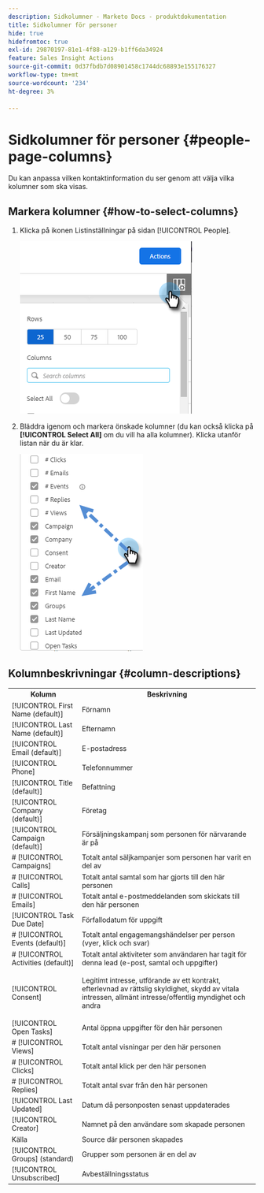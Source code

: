 ```yaml
---
description: Sidkolumner - Marketo Docs - produktdokumentation
title: Sidkolumner för personer
hide: true
hidefromtoc: true
exl-id: 29870197-81e1-4f88-a129-b1ff6da34924
feature: Sales Insight Actions
source-git-commit: 0d37fbdb7d08901458c1744dc68893e155176327
workflow-type: tm+mt
source-wordcount: '234'
ht-degree: 3%

---
```


# Sidkolumner för personer {#people-page-columns}

Du kan anpassa vilken kontaktinformation du ser genom att välja vilka kolumner som ska visas.

## Markera kolumner {#how-to-select-columns}

1. Klicka på ikonen Listinställningar på sidan [!UICONTROL People].

   ![](assets/people-page-columns-1.png)

1. Bläddra igenom och markera önskade kolumner (du kan också klicka på **[!UICONTROL Select All]** om du vill ha alla kolumner). Klicka utanför listan när du är klar.

   ![](assets/people-page-columns-2.png)

## Kolumnbeskrivningar {#column-descriptions}

<table> 
 <colgroup> 
  <col> 
  <col> 
 </colgroup> 
 <tbody> 
  <tr> 
   <th>Kolumn</th> 
   <th>Beskrivning</th> 
  </tr> 
  <tr> 
   <td>[!UICONTROL First Name (default)]</td> 
   <td>Förnamn</td> 
  </tr> 
  <tr> 
   <td>[!UICONTROL Last Name (default)]</td> 
   <td>Efternamn</td> 
  </tr> 
  <tr> 
   <td colspan="1">[!UICONTROL Email (default)]</td> 
   <td colspan="1">E-postadress</td> 
  </tr> 
  <tr> 
   <td colspan="1">[!UICONTROL Phone]</td> 
   <td colspan="1">Telefonnummer</td> 
  </tr> 
  <tr> 
   <td colspan="1">[!UICONTROL Title (default)]</td> 
   <td colspan="1">Befattning</td> 
  </tr> 
  <tr> 
   <td>[!UICONTROL Company (default)]</td> 
   <td>Företag</td> 
  </tr> 
  <tr> 
   <td>[!UICONTROL Campaign (default)]</td> 
   <td>Försäljningskampanj som personen för närvarande är på</td> 
  </tr> 
  <tr> 
   <td># [!UICONTROL Campaigns]</td> 
   <td>Totalt antal säljkampanjer som personen har varit en del av</td> 
  </tr> 
  <tr> 
   <td># [!UICONTROL Calls]</td> 
   <td>Totalt antal samtal som har gjorts till den här personen</td> 
  </tr> 
  <tr> 
   <td># [!UICONTROL Emails]</td> 
   <td>Totalt antal e-postmeddelanden som skickats till den här personen</td> 
  </tr> 
  <tr> 
   <td>[!UICONTROL Task Due Date]</td> 
   <td>Förfallodatum för uppgift</td> 
  </tr> 
  <tr> 
   <td># [!UICONTROL Events (default)]</td> 
   <td>Totalt antal engagemangshändelser per person (vyer, klick och svar)</td> 
  </tr> 
  <tr> 
   <td># [!UICONTROL Activities (default)]</td> 
   <td>Totalt antal aktiviteter som användaren har tagit för denna lead (e-post, samtal och uppgifter)</td> 
  </tr> 
  <tr> 
   <td>[!UICONTROL Consent]</td> 
   <td><p>Legitimt intresse, utförande av ett kontrakt, efterlevnad av rättslig skyldighet, skydd av vitala intressen, allmänt intresse/offentlig myndighet och andra</p></td> 
  </tr> 
  <tr> 
   <td>[!UICONTROL Open Tasks]</td> 
   <td>Antal öppna uppgifter för den här personen</td> 
  </tr> 
  <tr> 
   <td># [!UICONTROL Views]</td> 
   <td>Totalt antal visningar per den här personen</td> 
  </tr> 
  <tr> 
   <td># [!UICONTROL Clicks]</td> 
   <td>Totalt antal klick per den här personen</td> 
  </tr> 
  <tr> 
   <td># [!UICONTROL Replies]</td> 
   <td>Totalt antal svar från den här personen</td> 
  </tr> 
  <tr> 
   <td>[!UICONTROL Last Updated]</td> 
   <td>Datum då personposten senast uppdaterades</td> 
  </tr> 
  <tr> 
   <td>[!UICONTROL Creator]</td> 
   <td>Namnet på den användare som skapade personen</td> 
  </tr> 
  <tr> 
   <td>Källa</td> 
   <td>Source där personen skapades</td> 
  </tr> 
  <tr> 
   <td>[!UICONTROL Groups] (standard)</td> 
   <td>Grupper som personen är en del av</td> 
  </tr> 
  <tr> 
   <td colspan="1">[!UICONTROL Unsubscribed]</td> 
   <td colspan="1">Avbeställningsstatus</td> 
  </tr> 
 </tbody> 
</table>
